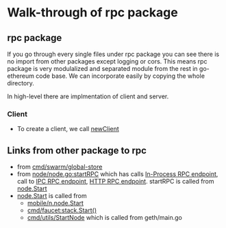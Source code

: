 # Walk-through of rpc package

## rpc package

If you go through every single files under rpc package you can see there is no import from other packages except logging or cors. This means rpc package is very modulalized and separated module from the rest in go-ethereum code base. We can incorporate easily by copying the whole directory.

In high-level there are implmentation of client and server.

### Client

- To create a client, we call [newClient](https://github.com/daywednes/go-ethereum/blob/master/rpc/client.go#L194)

## Links from other package to rpc

- from [cmd/swarm/global-store](https://github.com/daywednes/go-ethereum/blob/bca140b73dc107676c912d87f6fe9c352d5fd0d8/cmd/swarm/global-store/global_store.go#L96)
- from [node/node.go:startRPC](https://github.com/daywednes/go-ethereum/blob/bca140b73dc107676c912d87f6fe9c352d5fd0d8/node/node.go#L281) which has calls [In-Process RPC endpoint](https://github.com/daywednes/go-ethereum/blob/bca140b73dc107676c912d87f6fe9c352d5fd0d8/node/node.go#L288), call to [IPC RPC endpoint](https://github.com/daywednes/go-ethereum/blob/bca140b73dc107676c912d87f6fe9c352d5fd0d8/node/node.go#L334), [HTTP RPC endpoint](https://github.com/daywednes/go-ethereum/blob/bca140b73dc107676c912d87f6fe9c352d5fd0d8/node/node.go#L363). startRPC is called from [node.Start](https://github.com/daywednes/go-ethereum/blob/bca140b73dc107676c912d87f6fe9c352d5fd0d8/node/node.go#L162)
- [node.Start](https://github.com/daywednes/go-ethereum/blob/bca140b73dc107676c912d87f6fe9c352d5fd0d8/node/node.go#L162) is called from
  - [mobile/n.node.Start](https://github.com/daywednes/go-ethereum/blob/bca140b73dc107676c912d87f6fe9c352d5fd0d8/mobile/geth.go#L202)
  - [cmd/faucet:stack.Start()](https://github.com/daywednes/go-ethereum/blob/bca140b73dc107676c912d87f6fe9c352d5fd0d8/cmd/faucet/faucet.go#L254)
  - [cmd/utils/StartNode](https://github.com/daywednes/go-ethereum/blob/bca140b73dc107676c912d87f6fe9c352d5fd0d8/cmd/utils/cmd.go#L66) which is called from geth/main.go
